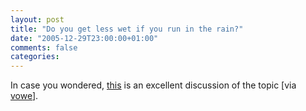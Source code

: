```yaml
---
layout: post
title: "Do you get less wet if you run in the rain?"
date: "2005-12-29T23:00:00+01:00"
comments: false
categories: 
---
```


<p>In case you wondered, <a href="http://news.bbc.co.uk/1/hi/magazine/4562132.stm">this</a>  is an excellent discussion of the topic [via <a href="http://vowe.net/archives/006676.html">vowe</a>].</p>



